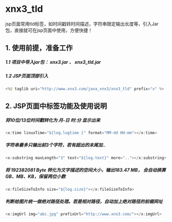 # xnx3_tld
jsp页面常用tld标签，如时间戳转时间描述，字符串限定输出长度等，引入Jar包，直接就可在jsp页面中使用，方便快捷！


## 1. 使用前提，准备工作
##### 1.1 项目中导入jar包： xnx3.jar 、 xnx3_tld.jar
##### 1.2 JSP页面顶部引入 
````Java
<%@ taglib uri="http://www.xnx3.com/java_xnx3/xnx3_tld" prefix="x" %>
````


## 2. JSP页面中标签功能及使用说明
##### 将10位/13位时间戳转化为 月-日 时:分 显示出来
````Java
<x:time linuxTime="${log.logtime }" format="MM-dd HH:mm"></x:time>
````

##### 字符串最多只输出前3个字符，若有超出的末尾加..
````Java
<x:substring maxLength="3" text="${log.text}" more=".."></x:substring>
````

##### 将 192382081 Byte 转化为文字描述的空间大小，输出183.47 MB， 会自动换算GB、MB、KB，保留两位小数
````Java
<x:fileSizeToInfo size="${log.size}"></x:fileSizeToInfo>
````

##### 判断给图片统一做绝对路径处理。若是相对路径，自动加上绝对路径的前缀网址
````Java
<x:imgUrl img="abc.jpg" prefixUrl="http://www.xnx3.com/"></x:imgUrl>
````
